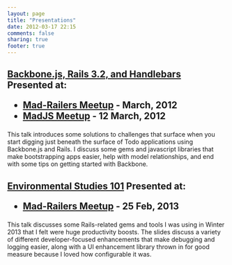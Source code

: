 ```yaml
---
layout: page
title: "Presentations"
date: 2012-03-17 22:15
comments: false
sharing: true
footer: true
---
```


<div class="presentation">
  <h2 class="presentation-title">
    <a href="backbonejs-rails32-and-handlebars.html">Backbone.js, Rails 3.2, and Handlebars</a>
    <span class="presentation-metadata">
      Presented at:
      <ul>
        <li>
          <a href="http://www.meetup.com/Mad-Railers/">Mad-Railers Meetup</a> - March, 2012
        </li>
        <li>
          <a href="http://www.meetup.com/MadisonJS/">MadJS Meetup</a> - 12 March, 2012
        </li>
      </ul>
    </span>
  </h2>
  This talk introduces some solutions to challenges that surface when you start digging
  just beneath the surface of Todo applications using Backbone.js and Rails.  I discuss some
  gems and javascript libraries that make bootstrapping apps easier, help with model
  relationships, and end with some tips on getting started with Backbone.
</div>

<div class="presentation">
  <h2 class="presentation-title">
    <a href="environmental-studies-101.html">Environmental Studies 101</a>
    <span class="presentation-metadata">
      Presented at:
      <ul>
        <li><a href="http://www.meetup.com/Mad-Railers/">Mad-Railers Meetup</a>  - 25 Feb, 2013</li>
      </ul>
    </span>
  </h2>
  This talk discusses some Rails-related gems and tools I was using in Winter 2013
  that I felt were huge productivity boosts. The slides discuss a variety of different
  developer-focused enhancements that make debugging and logging easier, along with
  a UI enhancement library thrown in for good measure because I loved how configurable
  it was.
</div>

